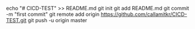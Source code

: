 echo "# CICD-TEST" >> README.md
git init
git add README.md
git commit -m "first commit"
git remote add origin https://github.com/callamitkr/CICD-TEST.git
git push -u origin master
